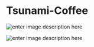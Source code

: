 # Tsunami-Coffee

![enter image description here](https://lh3.googleusercontent.com/wLAmpgy_wPiBo9b9B0NANVOeXEu9W_6wUrmDgJp7fG-krPwBQFSM9S3UK_XJpaFNWDuMqEtFlMI)

![enter image description here](https://lh3.googleusercontent.com/Xja1AD6W-cFdWJ8VOxbj9dDHRqYSM90O_neUFpDfAeU5hlXybEwYKNt6ArbSZv3KkyvwG0eK-RE)
